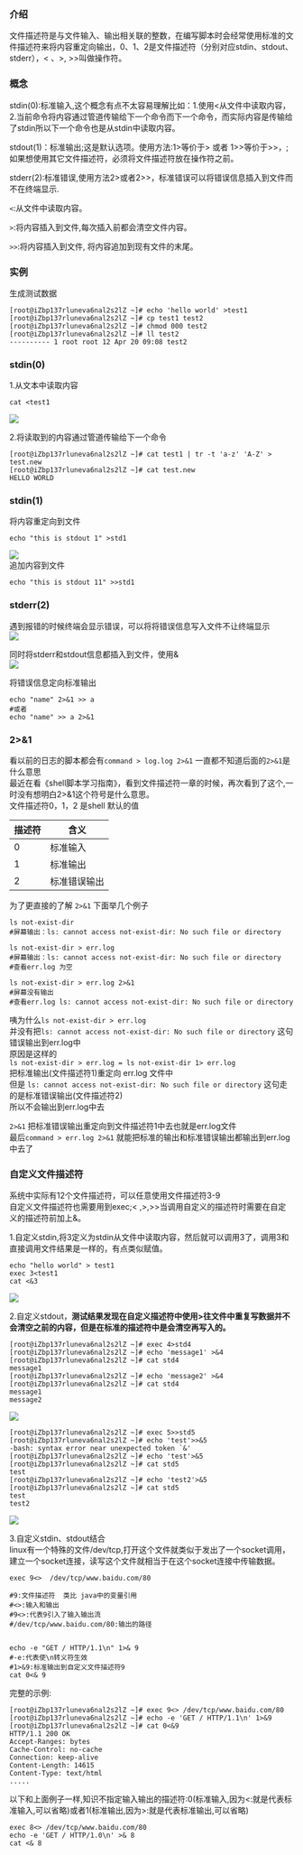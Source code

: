 ### 介绍    
文件描述符是与文件输入、输出相关联的整数，在编写脚本时会经常使用标准的文件描述符来将内容重定向输出，0、1、2是文件描述符（分别对应stdin、stdout、stderr），< 、>, >>叫做操作符。       

### 概念     
stdin(0):标准输入,这个概念有点不太容易理解比如：1.使用<从文件中读取内容，2.当前命令将内容通过管道传输给下一个命令而下一个命令，而实际内容是传输给了stdin所以下一个命令也是从stdin中读取内容。     

stdout(1)：标准输出;这是默认选项。使用方法:1>等价于>  或者 1>>等价于>>，;如果想使用其它文件描述符，必须将文件描述符放在操作符之前。     

stderr(2):标准错误,使用方法2>或者2>>，标准错误可以将错误信息插入到文件而不在终端显示.     

`<`:从文件中读取内容。   

`>`:将内容插入到文件,每次插入前都会清空文件内容。   

`>>`:将内容插入到文件, 将内容追加到现有文件的末尾。    

### 实例   
生成测试数据   
```shell
[root@iZbp137rluneva6nal2s2lZ ~]# echo 'hello world' >test1
[root@iZbp137rluneva6nal2s2lZ ~]# cp test1 test2
[root@iZbp137rluneva6nal2s2lZ ~]# chmod 000 test2
[root@iZbp137rluneva6nal2s2lZ ~]# ll test2
---------- 1 root root 12 Apr 20 09:08 test2

```

### stdin(0)  
1.从文本中读取内容  
```shell
cat <test1
```
![](https://images.gitee.com/uploads/images/2021/0420/090948_d386e3b1_1479682.png)   

2.将读取到的内容通过管道传输给下一个命令  
```shell
[root@iZbp137rluneva6nal2s2lZ ~]# cat test1 | tr -t 'a-z' 'A-Z' > test.new
[root@iZbp137rluneva6nal2s2lZ ~]# cat test.new 
HELLO WORLD

```

### stdin(1)   
将内容重定向到文件  
```shell
echo "this is stdout 1" >std1
```
![](https://images.gitee.com/uploads/images/2021/0420/101619_1cc49bf6_1479682.png)   
追加内容到文件  
```shell
echo "this is stdout 11" >>std1
```

### stderr(2)  
遇到报错的时候终端会显示错误，可以将将错误信息写入文件不让终端显示  
![](https://images.gitee.com/uploads/images/2021/0420/101945_942e8719_1479682.png)   

同时将stderr和stdout信息都插入到文件，使用&  
![](https://images.gitee.com/uploads/images/2021/0420/102027_ef39d03a_1479682.png)   

将错误信息定向标准输出  
```shell
echo "name" 2>&1 >> a
#或者
echo "name" >> a 2>&1
```



 

### 2>&1  
看以前的日志的脚本都会有`command > log.log 2>&1` 一直都不知道后面的`2>&1`是什么意思   
最近在看《shell脚本学习指南》，看到文件描述符一章的时候，再次看到了这个,一时没有想明白2>&1这个符号是什么意思。  
文件描述符0，1，2 是shell 默认的值   

| 描述符 | 含义     |
|-----|--------|
| 0   | 标准输入   |
| 1   | 标准输出   |
| 2   | 标准错误输出 |

为了更直接的了解 `2>&1` 下面举几个例子  
```shell
ls not-exist-dir
#屏幕输出：ls: cannot access not-exist-dir: No such file or directory

ls not-exist-dir > err.log
#屏幕输出：ls: cannot access not-exist-dir: No such file or directory
#查看err.log 为空

ls not-exist-dir > err.log 2>&1
#屏幕没有输出
#查看err.log ls: cannot access not-exist-dir: No such file or directory
```

咦为什么`ls not-exist-dir > err.log`  
并没有把`ls: cannot access not-exist-dir: No such file or directory` 这句错误输出到err.log中   
原因是这样的   
`ls not-exist-dir > err.log = ls not-exist-dir 1> err.log`  
把标准输出(文件描述符1)重定向 err.log 文件中   
但是 `ls: cannot access not-exist-dir: No such file or directory` 这句走的是标准错误输出(文件描述符2)   
所以不会输出到err.log中去   

`2>&1` 把标准错误输出重定向到文件描述符1中去也就是err.log文件   
最后`command > err.log 2>&1` 就能把标准的输出和标准错误输出都输出到err.log中去了    

### 自定义文件描述符  
系统中实际有12个文件描述符，可以任意使用文件描述符3-9   
自定义文件描述符也需要用到exec;< ,>,>>当调用自定义的描述符时需要在自定义的描述符前加上&。   

1.自定义stdin,将3定义为stdin从文件中读取内容，然后就可以调用3了，调用3和直接调用文件结果是一样的，有点类似赋值。   
```shell
echo "hello world" > test1
exec 3<test1
cat <&3

```

![](https://images.gitee.com/uploads/images/2021/0419/161118_3cb8f2e9_1479682.png)   

2.自定义stdout，**测试结果发现在自定义描述符中使用>往文件中重复写数据并不会清空之前的内容，但是在标准的描述符中是会清空再写入的。**  
```shell
[root@iZbp137rluneva6nal2s2lZ ~]# exec 4>std4
[root@iZbp137rluneva6nal2s2lZ ~]# echo 'message1' >&4
[root@iZbp137rluneva6nal2s2lZ ~]# cat std4
message1
[root@iZbp137rluneva6nal2s2lZ ~]# echo 'message2' >&4
[root@iZbp137rluneva6nal2s2lZ ~]# cat std4
message1
message2
```
![](https://images.gitee.com/uploads/images/2021/0419/161957_3a2496ce_1479682.png)   

```shell
[root@iZbp137rluneva6nal2s2lZ ~]# exec 5>>std5
[root@iZbp137rluneva6nal2s2lZ ~]# echo 'test'>>&5
-bash: syntax error near unexpected token `&'
[root@iZbp137rluneva6nal2s2lZ ~]# echo 'test'>&5
[root@iZbp137rluneva6nal2s2lZ ~]# cat std5
test
[root@iZbp137rluneva6nal2s2lZ ~]# echo 'test2'>&5
[root@iZbp137rluneva6nal2s2lZ ~]# cat std5
test
test2

```
![](https://images.gitee.com/uploads/images/2021/0419/163027_8d57e66f_1479682.png)  

3.自定义stdin、stdout结合  
linux有一个特殊的文件/dev/tcp,打开这个文件就类似于发出了一个socket调用，建立一个socket连接，读写这个文件就相当于在这个socket连接中传输数据。   
```shell
exec 9<>  /dev/tcp/www.baidu.com/80

#9:文件描述符  类比 java中的变量引用
#<>:输入和输出
#9<>:代表9引入了输入输出流
#/dev/tcp/www.baidu.com/80:输出的路径


echo -e "GET / HTTP/1.1\n" 1>& 9
#-e:代表使\n转义符生效
#1>&9:标准输出到自定义文件描述符9
cat 0<& 9
```
完整的示例:  
```shell
[root@iZbp137rluneva6nal2s2lZ ~]# exec 9<> /dev/tcp/www.baidu.com/80
[root@iZbp137rluneva6nal2s2lZ ~]# echo -e 'GET / HTTP/1.1\n' 1>&9
[root@iZbp137rluneva6nal2s2lZ ~]# cat 0<&9
HTTP/1.1 200 OK
Accept-Ranges: bytes
Cache-Control: no-cache
Connection: keep-alive
Content-Length: 14615
Content-Type: text/html
.....
```
以下和上面例子一样,知识不指定输入输出的描述符:0(标准输入,因为<:就是代表标准输入,可以省略)或者1(标准输出,因为>:就是代表标准输出,可以省略)   
```shell
exec 8<> /dev/tcp/www.baidu.com/80
echo -e 'GET / HTTP/1.0\n' >& 8
cat <& 8
```
